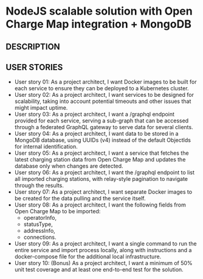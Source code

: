 # NodeJS scalable solution with Open Charge Map integration + MongoDB
## DESCRIPTION
## USER STORIES
- User story 01: As a project architect, I want Docker images to be built for each service to ensure they can be deployed to a Kubernetes cluster.
- User story 02: As a project architect, I want services to be designed for scalability, taking into account potential timeouts and other issues that might impact uptime.
- User story 03: As a project architect, I want a /graphql endpoint provided for each service, serving a sub-graph that can be accessed through a federated GraphQL gateway to serve data for several clients.
- User story 04: As a project architect, I want data to be stored in a MongoDB database, using UUIDs (v4) instead of the default ObjectIds for internal identification.
- User story 05: As a project architect, I want a service that fetches the latest charging station data from Open Charge Map and updates the database only when changes are detected.
- User story 06: As a project architect, I want the /graphql endpoint to list all imported charging stations, with relay-style pagination to navigate through the results.
- User story 07: As a project architect, I want separate Docker images to be created for the data pulling and the service itself.
- User story 08: As a project architect, I want the following fields from Open Charge Map to be imported:
    - operatorInfo,
    - statusType,
    - addressInfo, 
    - connections.
- User story 09: As a project architect, I want a single command to run the entire service and import process locally, along with instructions and a docker-compose file for the additional local infrastructure.
- User story 10: (Bonus) As a project architect, I want a minimum of 50% unit test coverage and at least one end-to-end test for the solution.
